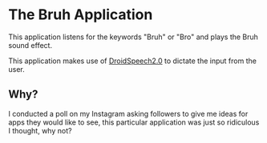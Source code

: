 # The Bruh Application
This application listens for the keywords "Bruh" or "Bro" and plays the Bruh sound effect.

This application makes use of [DroidSpeech2.0](https://github.com/vikramezhil/DroidSpeech2.0/) to dictate the input from the user.

## Why?

I conducted a poll on my Instagram asking followers to give me ideas for apps they would like to see, this particular application was just so ridiculous I thought, why not?
